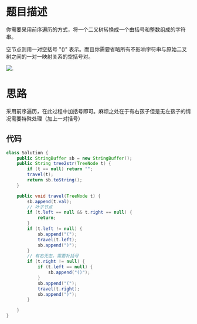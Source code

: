 # 题目描述

你需要采用前序遍历的方式，将一个二叉树转换成一个由括号和整数组成的字符串。

空节点则用一对空括号 "()" 表示。而且你需要省略所有不影响字符串与原始二叉树之间的一对一映射关系的空括号对。


![.](https://img-blog.csdnimg.cn/2020061417193280.png?x-oss-process=image/watermark,type_ZmFuZ3poZW5naGVpdGk,shadow_10,text_aHR0cHM6Ly9ibG9nLmNzZG4ubmV0L3o3MTQ0MDU0ODk=,size_16,color_FFFFFF,t_70)


# 思路
采用前序遍历，在此过程中加括号即可。麻烦之处在于有右孩子但是无左孩子的情况需要特殊处理（加上一对括号）

## 代码

```java
class Solution {
	public StringBuffer sb = new StringBuffer();
    public String tree2str(TreeNode t) {
    	if (t == null) return "";
        travel(t);
        return sb.toString();
    }

    public void travel(TreeNode t) {
    	sb.append(t.val);
    	// 叶子节点
    	if (t.left == null && t.right == null) {
            return;
        }
        if (t.left != null) {
            sb.append("(");
            travel(t.left);
            sb.append(")");
        }
        // 有右无左，需要补括号
        if (t.right != null) {
            if (t.left == null) {
                sb.append("()");
            }
            sb.append("(");
            travel(t.right);
            sb.append(")");
        }

    }
}
```